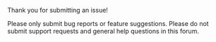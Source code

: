 ---
---
Thank you for submitting an issue!

Please only submit bug reports or feature suggestions. Please do not submit support requests and general help questions in this forum.
